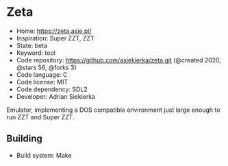 # Zeta

- Home: https://zeta.asie.pl/
- Inspiration: Super ZZT, ZZT
- State: beta
- Keyword: tool
- Code repository: https://github.com/asiekierka/zeta.git (@created 2020, @stars 56, @forks 3)
- Code language: C
- Code license: MIT
- Code dependency: SDL2
- Developer: Adrian Siekierka

Emulator, implementing a DOS compatible environment just large enough to run ZZT and Super ZZT.

## Building

- Build system: Make
